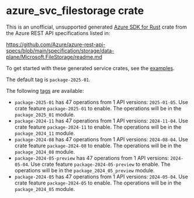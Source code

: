 # azure_svc_filestorage crate

This is an unofficial, unsupported generated [Azure SDK for Rust](https://github.com/Azure/azure-sdk-for-rust/tree/legacy) crate from the Azure REST API specifications listed in:

https://github.com/Azure/azure-rest-api-specs/blob/main/specification/storage/data-plane/Microsoft.FileStorage/readme.md

To get started with these generated service crates, see the [examples](https://github.com/Azure/azure-sdk-for-rust/blob/legacy/services/README.md#examples).

The default tag is `package-2025-01`.

The following [tags](https://github.com/Azure/azure-sdk-for-rust/blob/legacy/services/tags.md) are available:

- `package-2025-01` has 47 operations from 1 API versions: `2025-01-05`. Use crate feature `package-2025-01` to enable. The operations will be in the `package_2025_01` module.
- `package-2024-11` has 47 operations from 1 API versions: `2024-11-04`. Use crate feature `package-2024-11` to enable. The operations will be in the `package_2024_11` module.
- `package-2024-08` has 47 operations from 1 API versions: `2024-08-04`. Use crate feature `package-2024-08` to enable. The operations will be in the `package_2024_08` module.
- `package-2024-05-preview` has 47 operations from 1 API versions: `2024-05-04`. Use crate feature `package-2024-05-preview` to enable. The operations will be in the `package_2024_05_preview` module.
- `package-2024-05` has 47 operations from 1 API versions: `2024-05-04`. Use crate feature `package-2024-05` to enable. The operations will be in the `package_2024_05` module.